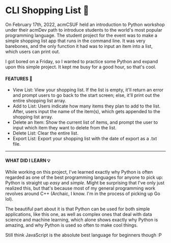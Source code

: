 # CLI Shopping List 📃
On February 17th, 2022, acmCSUF held an introduction to Python workshop under their acmDev path to introduce students to the world's most popular programming language. The student project for the event was to make a simple shopping list app that runs in the command line. It was very barebones, and the only function it had was to input an item into a list, which users can print out.

I got bored on a Friday, so I wanted to practice some Python and expand upon this simple project. It kept me busy for a good hour, so that's cool.

#### FEATURES 🌟
- View List: View your shopping list. If the list is empty, it'll return an error and prompt users to go back to the start screen; else, it'll print out the entire shopping list array.
- Add to List: Users indicate how many items they plan to add to the list. After, users input the name of the item(s), which gets appended to the shopping list array.
- Delete an Item: Show the current list of items, and prompt the user to input which item they want to delete from the list.
- Delete List: Clear the entire list.
- Export List: Export your shopping list with the date of export as a .txt file.
---
#### WHAT DID I LEARN 💡
While working on this project, I've learned exactly why Python is often regarded as one of the best programming languages for anyone to pick up: Python is straight up <i>easy</i> and <i>simple</i>. Might be surprising that I've only just realized this, but that's because most of my general programming work revolves around C++ (Archaic, I know. I'm in the process of picking up Go lol).

The beautiful part about it is that Python can be used for both simple applications, like this one, as well as complex ones that deal with data science and machine learning, which alone shows exactly why Python is amazing, and why Python is used so often to make cool things.

Still think JavaScript is the absolute best language for beginners though :P

